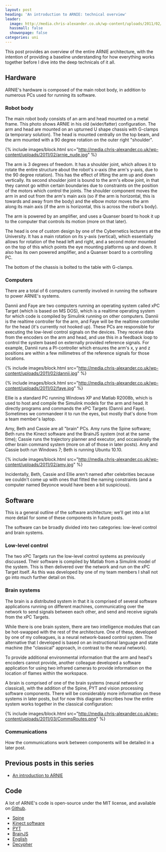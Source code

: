 ```yaml
---
layout: post
heading: 'An introduction to ARNIE: technical overview'
leader:
  image: http://media.chris-alexander.co.uk/wp-content/uploads/2011/02/arnie_nude.jpg
  hassmall: false
  showonpage: false
categories: uni
---
```


This post provides an overview of the entire ARNIE architecture, with the intention of providing a baseline understanding for how everything works together before I dive into the deep technicals of it all.

## Hardware

ARNIE's hardware is composed of the main robot body, in addition to numerous PCs used for running its software.

### Robot body

The main robot body consists of an arm and head mounted on a metal frame. This photo shows ARNIE in his old (wider/fatter) configuration. The arm and head are mounted on an upturned U shape chassis with G-clamps (a temporary solution). The head is mounted centrally on the top beam, and the arm mounted with a 90 degree rotation on the outer right "shoulder".

{% include images/block.html src="http://media.chris-alexander.co.uk/wp-content/uploads/2011/02/arnie_nude.jpg" %}

The arm is 3 degrees of freedom. It has a shoulder joint, which allows it to rotate the entire structure about the robot's x-axis (the arm's y-axis, due to the 90 degree rotation). This has the effect of lifting the arm up and down vertically. Its second shoulder joint is bound to the arm's elbow joint, in that they cannot go within certain boundaries due to constraints on the position of the motors which control the joints. The shoulder component moves the arm in and out from the arm's main axis (so if the arm is horizontal, this is towards and away from the body) and the elbow motor moves the arm along its main axis (if the arm is horizontal, this is across the robot's body).

The arm is powered by an amplifier, and uses a Quanser board to hook it up to the computer that controls its motion (more on that later).

The head is one of custom design by one of the Cybernetics lecturers at the University. It has a main rotation on its y-axis (vertical), which essentially allows for rotation of the head left and right, and a second motor mounted on the top of this which points the eye mounting platforms up and down. It also has its own powered amplifier, and a Quanser board to a controlling PC.

The bottom of the chassis is bolted to the table with G-clamps.

### Computers

There are a total of 6 computers currently involved in running the software to power ARNIE's systems.

Dannii and Faye are two computers running an operating system called xPC Target (which is based on MS DOS), which is a realtime operating system for which code is compiled by Simulink running on other computers. Dannii is the realtime controller for the arm, and Faye will be the realtime controller for the head (it's currently not hooked up). These PCs are responsible for executing the low-level control signals on the devices. They receive data from the encoders on the arm and head, and use this in a feedback loop to control the system based on externally provided reference signals. For example, Dannii runs a PI-controller which ensures the arm's x, y and z positions are within a few millimetres of the reference signals for those locations.

{% include images/block.html src="http://media.chris-alexander.co.uk/wp-content/uploads/2011/02/dannii.jpg" %}

{% include images/block.html src="http://media.chris-alexander.co.uk/wp-content/uploads/2011/02/faye.jpg" %}

Ellie is a standard PC running Windows XP and Matlab R2008b, which is used to host and compile the Simulink models for the arm and head. It directly programs and commands the xPC Targets (Dannii and Faye). Sometimes we commandeer it to run the eyes, but mostly that's done from a team member's laptop.

Amy, Beth and Cassie are all "brain" PCs. Amy runs the Spine software; Beth runs the Kinect software and the BrainJS system (not at the same time); Cassie runs the trajectory planner and executor, and occasionally the other brain command system (more on all of those in later posts). Amy and Cassie both run Windows 7; Beth is running Ubuntu 10.10.

{% include images/block.html src="http://media.chris-alexander.co.uk/wp-content/uploads/2011/02/amy.jpg" %}

Incidentally, Beth, Cassie and Ellie aren't named after celebrities because we couldn't come up with ones that fitted the naming constraints (and a computer named Beyonce would have been a bit suspicious).

## Software

This is a general outline of the software architecture; we'll get into a lot more detail for some of these components in future posts.

The software can be broadly divided into two categories: low-level control and brain systems.

### Low-level control

The two xPC Targets run the low-level control systems as previously discussed. Their software is compiled by Matlab from a Simulink model of the system. This is then delivered over the network and run on the xPC Target itself. As this was developed by one of my team members I shall not go into much further detail on this.

### Brain systems

The brain is a distributed system in that it is comprised of several software applications running on different machines, communicating over the network to send signals between each other, and send and receive signals from the xPC Targets.

While there is one brain system, there are two intelligence modules that can be hot-swapped with the rest of the architecture. One of these, developed by one of my colleagues, is a neural network-based control system. The alternative that I developed is based on an instructional language and state machine (the "classical" approach, in contrast to the neural network).

To provide additional environmental information that the arm and head's encoders cannot provide, another colleague developed a software application for using two infrared cameras to provide information on the location of flames within the workspace.

A brain is comprised of one of the brain systems (neural network or classical), with the addition of the Spine, PYT and vision processing software components. There will be considerably more information on these systems in later posts, but for now this diagram describes how the entire system works together in the classical configuration:

{% include images/block.html src="http://media.chris-alexander.co.uk/wp-content/uploads/2011/03/CommsRoutes.png" %}

### Communications

How the communications work between components will be detailed in a later post.

## Previous posts in this series

* [An introduction to ARNIE](/on-engineering/uni/an-introduction-to-arnie/)

## Code

A lot of ARNIE's code is open-source under the MIT license, and available on [Github](https://github.com/arnie-robot).

* [Spine](https://github.com/arnie-robot/Spine)
* [Kinect software](https://github.com/chrisalexander/libfreenect)
* [PYT](https://github.com/arnie-robot/PYT)
* [BrainJS](https://github.com/arnie-robot/BrainJS)
* [English](https://github.com/arnie-robot/English)
* [Decypher](https://github.com/arnie-robot/Decypher)

 
